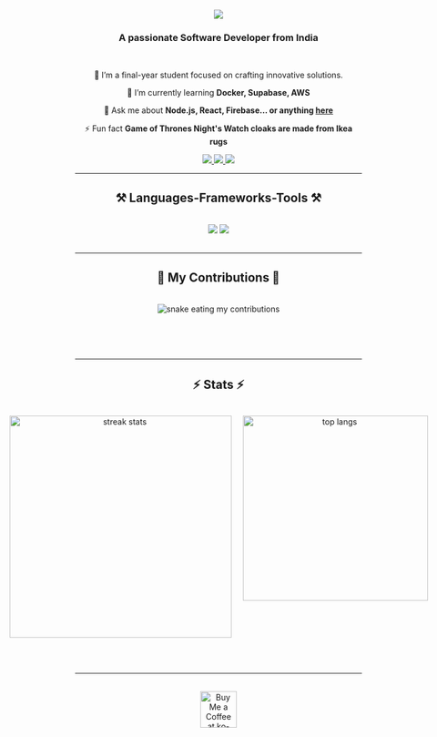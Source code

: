 <h1 align="center">
    <img src="https://readme-typing-svg.herokuapp.com/?font=Righteous&size=35&center=true&vCenter=true&width=500&height=70&duration=4000&lines=Hi+There!+👋;+I'm+Sathwik!;" />
</h1>

<h3 align="center">A passionate Software Developer from India</h3>

<br/>

<div align="center">

 🔭 I’m a final-year student focused on crafting innovative solutions.

 🌱 I’m currently learning **Docker, Supabase, AWS**

💬 Ask me about **Node.js, React, Firebase... or anything [here](https://github.com/Sathwikcm1/issues)**

⚡ Fun fact **Game of Thrones Night's Watch cloaks are made from Ikea rugs**

</div>

<div align="center"> 
  <a href="mailto:sathwikcm@gmail.com">
    <img src="https://img.shields.io/badge/Gmail-333333?style=for-the-badge&logo=gmail&logoColor=red" />
  </a>
  <a href="https:https:/www.linkedin.com/in/sathwik-c-m-0b165424a/" target="_blank">
    <img src="https://img.shields.io/badge/LinkedIn-0077B5?style=for-the-badge&logo=linkedin&logoColor=white" />
  </a>
 
  <a href="https://leetcode.com/u/sathwikcm25/" target="_blank">
     <img src="https://img.shields.io/badge/LeetCode-0078FF?style=for-the-badge&logo=leetcode&logoColor=white" />
  </a>
</div>

 <hr/>

<h2 align="center">⚒️ Languages-Frameworks-Tools ⚒️</h2>
<br/>
<div align="center">
    <img src="https://skillicons.dev/icons?i=react,bootstrap,mui,html,css,vscode,github,figma,tailwind,git" />
    <img src="https://skillicons.dev/icons?i=nodejs,python,javascript,aws,express,firebase,mongodb,c,java,mysql,docker" /><br>
</div>

<br/>
<hr/>

<div align="center">
  <h2>🐍 My Contributions 🐍</h2>
  <br>
  <img alt="snake eating my contributions" src="https://raw.githubusercontent.com/Sathwikcm1/output/github-contribution-grid-snake.svg" />
</div>

  <br/><br/><br/>
</div>

<hr/>

<h2 align="center">⚡ Stats ⚡</h2>
<br>
<div align="center" style="display: flex; justify-content: center; gap: 20px;">
  <img width=390 src="https://github-readme-streak-stats-salesp07.vercel.app/?user=Sathwikcm1&count_private=true&theme=radical&border_radius=20&hide_border=true&dates=filled&fire=ff0000" alt="streak stats"/>
  <img width=325 src="https://github-readme-stats-salesp07.vercel.app/api/top-langs/?username=Sathwikcm1&hide=HTML&langs_count=8&layout=compact&theme=tokyonight&border_radius=15&size_weight=0.6&count_weight=0.6&exclude_repo=github-readme-stats&hide_border=true" alt="top langs" />
</div>

<br/><br/>

<hr/>

<br/>

<div align="center">
<a href='https://buymeacoffee.com/princemishra30' target='_blank'><img height='64' style='border:0px;height:64px;' src='https://storage.ko-fi.com/cdn/kofi1.png?v=3' border='0' alt='Buy Me a Coffee at ko-fi.com' /></a>
</div>

<br/>
